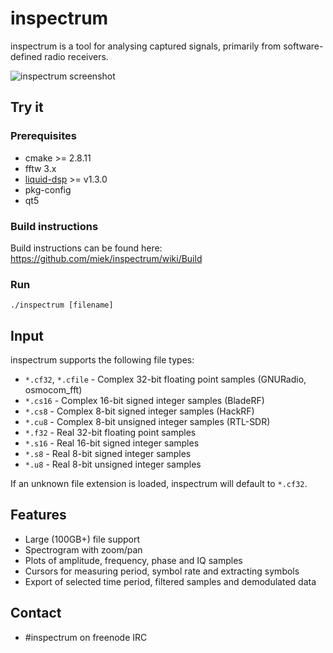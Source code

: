 # inspectrum
inspectrum is a tool for analysing captured signals, primarily from software-defined radio receivers.

![inspectrum screenshot](/screenshot.jpg)

## Try it
### Prerequisites

 * cmake >= 2.8.11
 * fftw 3.x
 * [liquid-dsp](https://github.com/jgaeddert/liquid-dsp) >= v1.3.0
 * pkg-config
 * qt5

### Build instructions

Build instructions can be found here: https://github.com/miek/inspectrum/wiki/Build

### Run

    ./inspectrum [filename]

## Input
inspectrum supports the following file types:
 * `*.cf32`, `*.cfile` - Complex 32-bit floating point samples (GNURadio, osmocom_fft)
 * `*.cs16` - Complex 16-bit signed integer samples (BladeRF)
 * `*.cs8` - Complex 8-bit signed integer samples (HackRF)
 * `*.cu8` - Complex 8-bit unsigned integer samples (RTL-SDR)
 * `*.f32` - Real 32-bit floating point samples
 * `*.s16` - Real 16-bit signed integer samples
 * `*.s8` - Real 8-bit signed integer samples
 * `*.u8` - Real 8-bit unsigned integer samples

If an unknown file extension is loaded, inspectrum will default to `*.cf32`.

## Features
 * Large (100GB+) file support
 * Spectrogram with zoom/pan
 * Plots of amplitude, frequency, phase and IQ samples
 * Cursors for measuring period, symbol rate and extracting symbols
 * Export of selected time period, filtered samples and demodulated data

## Contact
 * #inspectrum on freenode IRC
